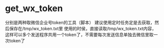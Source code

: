 # get_wx_token
分别是两种取微信企业号token的工具（脚本）
建议使用定时任务定是去获取，然后保存在/tmp/wx_token.txt里
使用的时侯，直接读取/tmp/wx_token.txt内容，这样可以多个发送程序共用一个token了，不需要每次发送信息单独去微信里取一次token了
